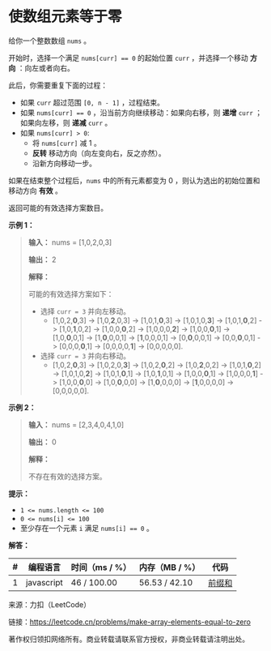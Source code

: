 # 使数组元素等于零

给你一个整数数组 `nums` 。

开始时，选择一个满足 `nums[curr] == 0` 的起始位置 `curr` ，并选择一个移动 **方向** ：向左或者向右。

此后，你需要重复下面的过程：

- 如果 `curr` 超过范围 `[0, n - 1]` ，过程结束。
- 如果 `nums[curr] == 0` ，沿当前方向继续移动：如果向右移，则 **递增** `curr` ；如果向左移，则 **递减** `curr` 。
- 如果 `nums[curr] > 0`:
  - 将 `nums[curr]` 减 1 。
  - **反转** 移动方向（向左变向右，反之亦然）。
  - 沿新方向移动一步。

如果在结束整个过程后，`nums` 中的所有元素都变为 0 ，则认为选出的初始位置和移动方向 **有效** 。

返回可能的有效选择方案数目。

**示例 1：**

> **输入：** nums = [1,0,2,0,3]
> 
> **输出：** 2
> 
> **解释：**
> 
> 可能的有效选择方案如下：
> 
> - 选择 `curr = 3` 并向左移动。
>   - [1,0,2,**0**,3] -> [1,0,**2**,0,3] -> [1,0,1,**0**,3] -> [1,0,1,0,**3**] -> [1,0,1,**0**,2] -> [1,0,**1**,0,2] -> [1,0,0,**0**,2] -> [1,0,0,0,**2**] -> [1,0,0,**0**,1] -> [1,0,**0**,0,1] -> [1,**0**,0,0,1] -> [**1**,0,0,0,1] -> [0,**0**,0,0,1] -> [0,0,**0**,0,1] -> [0,0,0,**0**,1] -> [0,0,0,0,**1**] -> [0,0,0,0,0].
> - 选择 `curr = 3` 并向右移动。
>   - [1,0,2,**0**,3] -> [1,0,2,0,**3**] -> [1,0,2,**0**,2] -> [1,0,**2**,0,2] -> [1,0,1,**0**,2] -> [1,0,1,0,**2**] -> [1,0,1,**0**,1] -> [1,0,**1**,0,1] -> [1,0,0,**0**,1] -> [1,0,0,0,**1**] -> [1,0,0,**0**,0] -> [1,0,**0**,0,0] -> [1,**0**,0,0,0] -> [**1**,0,0,0,0] -> [0,0,0,0,0].

**示例 2：**

> **输入：** nums = [2,3,4,0,4,1,0]
> 
> **输出：** 0
> 
> **解释：**
> 
> 不存在有效的选择方案。

**提示：**

- `1 <= nums.length <= 100`
- `0 <= nums[i] <= 100`
- 至少存在一个元素 `i` 满足 `nums[i] == 0` 。

**解答：**

**#**|**编程语言**|**时间（ms / %）**|**内存（MB / %）**|**代码**
------|----------|-----------------|----------------|--------
1|javascript|46 / 100.00|56.53 / 42.10|[前缀和](./javascript/ac_v1.js)

来源：力扣（LeetCode）

链接：https://leetcode.cn/problems/make-array-elements-equal-to-zero

著作权归领扣网络所有。商业转载请联系官方授权，非商业转载请注明出处。
